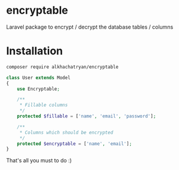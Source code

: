 # encryptable
Laravel package to encrypt / decrypt the database tables / columns

# Installation
```sh
composer require alkhachatryan/encryptable
````

```php
class User extends Model
{
    use Encryptable;

    /**
     * Fillable columns
     */
    protected $fillable = ['name', 'email', 'password'];

    /**
     * Columns which should be encrypted
     */
    protected $encryptable = ['name', 'email'];
}
```

That's all you must to do :)
